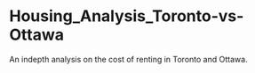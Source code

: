# Housing_Analysis_Toronto-vs-Ottawa
An indepth analysis on the cost of renting in Toronto and Ottawa.

